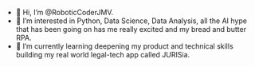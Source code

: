 - 👋 Hi, I’m @RoboticCoderJMV.
- 👀 I’m interested in Python, Data Science, Data Analysis, all the AI hype that has been going on has me really excited and my bread and butter RPA.
- 🌱 I’m currently learning deepening my product and technical skills building my real world legal-tech app called JURISia. 

<!---
RoboticCoderJMV/RoboticCoderJMV is a ✨ special ✨ repository because its `README.md` (this file) appears on your GitHub profile.
You can click the Preview link to take a look at your changes.
--->
